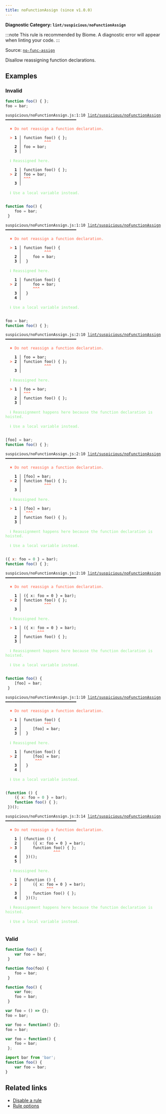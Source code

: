 ```yaml
---
title: noFunctionAssign (since v1.0.0)
---
```


**Diagnostic Category: `lint/suspicious/noFunctionAssign`**

:::note
This rule is recommended by Biome. A diagnostic error will appear when linting your code.
:::

Source: <a href="https://eslint.org/docs/latest/rules/no-func-assign" target="_blank"><code>no-func-assign</code></a>

Disallow reassigning function declarations.

## Examples

### Invalid

```jsx
function foo() { };
foo = bar;
```

<pre class="language-text"><code class="language-text">suspicious/noFunctionAssign.js:1:10 <a href="https://biomejs.dev/linter/rules/no-function-assign">lint/suspicious/noFunctionAssign</a> ━━━━━━━━━━━━━━━━━━━━━━━━━━━━━━━

<strong><span style="color: Tomato;">  </span></strong><strong><span style="color: Tomato;">✖</span></strong> <span style="color: Tomato;">Do not reassign a function declaration.</span>
  
<strong><span style="color: Tomato;">  </span></strong><strong><span style="color: Tomato;">&gt;</span></strong> <strong>1 │ </strong>function foo() { };
   <strong>   │ </strong>         <strong><span style="color: Tomato;">^</span></strong><strong><span style="color: Tomato;">^</span></strong><strong><span style="color: Tomato;">^</span></strong>
    <strong>2 │ </strong>foo = bar;
    <strong>3 │ </strong>
  
<strong><span style="color: lightgreen;">  </span></strong><strong><span style="color: lightgreen;">ℹ</span></strong> <span style="color: lightgreen;">Reassigned here.</span>
  
    <strong>1 │ </strong>function foo() { };
<strong><span style="color: Tomato;">  </span></strong><strong><span style="color: Tomato;">&gt;</span></strong> <strong>2 │ </strong>foo = bar;
   <strong>   │ </strong><strong><span style="color: Tomato;">^</span></strong><strong><span style="color: Tomato;">^</span></strong><strong><span style="color: Tomato;">^</span></strong>
    <strong>3 │ </strong>
  
<strong><span style="color: lightgreen;">  </span></strong><strong><span style="color: lightgreen;">ℹ</span></strong> <span style="color: lightgreen;">Use a local variable instead.</span>
  
</code></pre>

```jsx
function foo() {
    foo = bar;
 }
```

<pre class="language-text"><code class="language-text">suspicious/noFunctionAssign.js:1:10 <a href="https://biomejs.dev/linter/rules/no-function-assign">lint/suspicious/noFunctionAssign</a> ━━━━━━━━━━━━━━━━━━━━━━━━━━━━━━━

<strong><span style="color: Tomato;">  </span></strong><strong><span style="color: Tomato;">✖</span></strong> <span style="color: Tomato;">Do not reassign a function declaration.</span>
  
<strong><span style="color: Tomato;">  </span></strong><strong><span style="color: Tomato;">&gt;</span></strong> <strong>1 │ </strong>function foo() {
   <strong>   │ </strong>         <strong><span style="color: Tomato;">^</span></strong><strong><span style="color: Tomato;">^</span></strong><strong><span style="color: Tomato;">^</span></strong>
    <strong>2 │ </strong>    foo = bar;
    <strong>3 │ </strong> }
  
<strong><span style="color: lightgreen;">  </span></strong><strong><span style="color: lightgreen;">ℹ</span></strong> <span style="color: lightgreen;">Reassigned here.</span>
  
    <strong>1 │ </strong>function foo() {
<strong><span style="color: Tomato;">  </span></strong><strong><span style="color: Tomato;">&gt;</span></strong> <strong>2 │ </strong>    foo = bar;
   <strong>   │ </strong>    <strong><span style="color: Tomato;">^</span></strong><strong><span style="color: Tomato;">^</span></strong><strong><span style="color: Tomato;">^</span></strong>
    <strong>3 │ </strong> }
    <strong>4 │ </strong>
  
<strong><span style="color: lightgreen;">  </span></strong><strong><span style="color: lightgreen;">ℹ</span></strong> <span style="color: lightgreen;">Use a local variable instead.</span>
  
</code></pre>

```jsx
foo = bar;
function foo() { };
```

<pre class="language-text"><code class="language-text">suspicious/noFunctionAssign.js:2:10 <a href="https://biomejs.dev/linter/rules/no-function-assign">lint/suspicious/noFunctionAssign</a> ━━━━━━━━━━━━━━━━━━━━━━━━━━━━━━━

<strong><span style="color: Tomato;">  </span></strong><strong><span style="color: Tomato;">✖</span></strong> <span style="color: Tomato;">Do not reassign a function declaration.</span>
  
    <strong>1 │ </strong>foo = bar;
<strong><span style="color: Tomato;">  </span></strong><strong><span style="color: Tomato;">&gt;</span></strong> <strong>2 │ </strong>function foo() { };
   <strong>   │ </strong>         <strong><span style="color: Tomato;">^</span></strong><strong><span style="color: Tomato;">^</span></strong><strong><span style="color: Tomato;">^</span></strong>
    <strong>3 │ </strong>
  
<strong><span style="color: lightgreen;">  </span></strong><strong><span style="color: lightgreen;">ℹ</span></strong> <span style="color: lightgreen;">Reassigned here.</span>
  
<strong><span style="color: Tomato;">  </span></strong><strong><span style="color: Tomato;">&gt;</span></strong> <strong>1 │ </strong>foo = bar;
   <strong>   │ </strong><strong><span style="color: Tomato;">^</span></strong><strong><span style="color: Tomato;">^</span></strong><strong><span style="color: Tomato;">^</span></strong>
    <strong>2 │ </strong>function foo() { };
    <strong>3 │ </strong>
  
<strong><span style="color: lightgreen;">  </span></strong><strong><span style="color: lightgreen;">ℹ</span></strong> <span style="color: lightgreen;">Reassignment happens here because the function declaration is hoisted.</span>
  
<strong><span style="color: lightgreen;">  </span></strong><strong><span style="color: lightgreen;">ℹ</span></strong> <span style="color: lightgreen;">Use a local variable instead.</span>
  
</code></pre>

```jsx
[foo] = bar;
function foo() { };
```

<pre class="language-text"><code class="language-text">suspicious/noFunctionAssign.js:2:10 <a href="https://biomejs.dev/linter/rules/no-function-assign">lint/suspicious/noFunctionAssign</a> ━━━━━━━━━━━━━━━━━━━━━━━━━━━━━━━

<strong><span style="color: Tomato;">  </span></strong><strong><span style="color: Tomato;">✖</span></strong> <span style="color: Tomato;">Do not reassign a function declaration.</span>
  
    <strong>1 │ </strong>[foo] = bar;
<strong><span style="color: Tomato;">  </span></strong><strong><span style="color: Tomato;">&gt;</span></strong> <strong>2 │ </strong>function foo() { };
   <strong>   │ </strong>         <strong><span style="color: Tomato;">^</span></strong><strong><span style="color: Tomato;">^</span></strong><strong><span style="color: Tomato;">^</span></strong>
    <strong>3 │ </strong>
  
<strong><span style="color: lightgreen;">  </span></strong><strong><span style="color: lightgreen;">ℹ</span></strong> <span style="color: lightgreen;">Reassigned here.</span>
  
<strong><span style="color: Tomato;">  </span></strong><strong><span style="color: Tomato;">&gt;</span></strong> <strong>1 │ </strong>[foo] = bar;
   <strong>   │ </strong> <strong><span style="color: Tomato;">^</span></strong><strong><span style="color: Tomato;">^</span></strong><strong><span style="color: Tomato;">^</span></strong>
    <strong>2 │ </strong>function foo() { };
    <strong>3 │ </strong>
  
<strong><span style="color: lightgreen;">  </span></strong><strong><span style="color: lightgreen;">ℹ</span></strong> <span style="color: lightgreen;">Reassignment happens here because the function declaration is hoisted.</span>
  
<strong><span style="color: lightgreen;">  </span></strong><strong><span style="color: lightgreen;">ℹ</span></strong> <span style="color: lightgreen;">Use a local variable instead.</span>
  
</code></pre>

```jsx
({ x: foo = 0 } = bar);
function foo() { };
```

<pre class="language-text"><code class="language-text">suspicious/noFunctionAssign.js:2:10 <a href="https://biomejs.dev/linter/rules/no-function-assign">lint/suspicious/noFunctionAssign</a> ━━━━━━━━━━━━━━━━━━━━━━━━━━━━━━━

<strong><span style="color: Tomato;">  </span></strong><strong><span style="color: Tomato;">✖</span></strong> <span style="color: Tomato;">Do not reassign a function declaration.</span>
  
    <strong>1 │ </strong>({ x: foo = 0 } = bar);
<strong><span style="color: Tomato;">  </span></strong><strong><span style="color: Tomato;">&gt;</span></strong> <strong>2 │ </strong>function foo() { };
   <strong>   │ </strong>         <strong><span style="color: Tomato;">^</span></strong><strong><span style="color: Tomato;">^</span></strong><strong><span style="color: Tomato;">^</span></strong>
    <strong>3 │ </strong>
  
<strong><span style="color: lightgreen;">  </span></strong><strong><span style="color: lightgreen;">ℹ</span></strong> <span style="color: lightgreen;">Reassigned here.</span>
  
<strong><span style="color: Tomato;">  </span></strong><strong><span style="color: Tomato;">&gt;</span></strong> <strong>1 │ </strong>({ x: foo = 0 } = bar);
   <strong>   │ </strong>      <strong><span style="color: Tomato;">^</span></strong><strong><span style="color: Tomato;">^</span></strong><strong><span style="color: Tomato;">^</span></strong>
    <strong>2 │ </strong>function foo() { };
    <strong>3 │ </strong>
  
<strong><span style="color: lightgreen;">  </span></strong><strong><span style="color: lightgreen;">ℹ</span></strong> <span style="color: lightgreen;">Reassignment happens here because the function declaration is hoisted.</span>
  
<strong><span style="color: lightgreen;">  </span></strong><strong><span style="color: lightgreen;">ℹ</span></strong> <span style="color: lightgreen;">Use a local variable instead.</span>
  
</code></pre>

```jsx
function foo() {
    [foo] = bar;
 }
```

<pre class="language-text"><code class="language-text">suspicious/noFunctionAssign.js:1:10 <a href="https://biomejs.dev/linter/rules/no-function-assign">lint/suspicious/noFunctionAssign</a> ━━━━━━━━━━━━━━━━━━━━━━━━━━━━━━━

<strong><span style="color: Tomato;">  </span></strong><strong><span style="color: Tomato;">✖</span></strong> <span style="color: Tomato;">Do not reassign a function declaration.</span>
  
<strong><span style="color: Tomato;">  </span></strong><strong><span style="color: Tomato;">&gt;</span></strong> <strong>1 │ </strong>function foo() {
   <strong>   │ </strong>         <strong><span style="color: Tomato;">^</span></strong><strong><span style="color: Tomato;">^</span></strong><strong><span style="color: Tomato;">^</span></strong>
    <strong>2 │ </strong>    [foo] = bar;
    <strong>3 │ </strong> }
  
<strong><span style="color: lightgreen;">  </span></strong><strong><span style="color: lightgreen;">ℹ</span></strong> <span style="color: lightgreen;">Reassigned here.</span>
  
    <strong>1 │ </strong>function foo() {
<strong><span style="color: Tomato;">  </span></strong><strong><span style="color: Tomato;">&gt;</span></strong> <strong>2 │ </strong>    [foo] = bar;
   <strong>   │ </strong>     <strong><span style="color: Tomato;">^</span></strong><strong><span style="color: Tomato;">^</span></strong><strong><span style="color: Tomato;">^</span></strong>
    <strong>3 │ </strong> }
    <strong>4 │ </strong>
  
<strong><span style="color: lightgreen;">  </span></strong><strong><span style="color: lightgreen;">ℹ</span></strong> <span style="color: lightgreen;">Use a local variable instead.</span>
  
</code></pre>

```jsx
(function () {
    ({ x: foo = 0 } = bar);
    function foo() { };
 })();
```

<pre class="language-text"><code class="language-text">suspicious/noFunctionAssign.js:3:14 <a href="https://biomejs.dev/linter/rules/no-function-assign">lint/suspicious/noFunctionAssign</a> ━━━━━━━━━━━━━━━━━━━━━━━━━━━━━━━

<strong><span style="color: Tomato;">  </span></strong><strong><span style="color: Tomato;">✖</span></strong> <span style="color: Tomato;">Do not reassign a function declaration.</span>
  
    <strong>1 │ </strong>(function () {
    <strong>2 │ </strong>    ({ x: foo = 0 } = bar);
<strong><span style="color: Tomato;">  </span></strong><strong><span style="color: Tomato;">&gt;</span></strong> <strong>3 │ </strong>    function foo() { };
   <strong>   │ </strong>             <strong><span style="color: Tomato;">^</span></strong><strong><span style="color: Tomato;">^</span></strong><strong><span style="color: Tomato;">^</span></strong>
    <strong>4 │ </strong> })();
    <strong>5 │ </strong>
  
<strong><span style="color: lightgreen;">  </span></strong><strong><span style="color: lightgreen;">ℹ</span></strong> <span style="color: lightgreen;">Reassigned here.</span>
  
    <strong>1 │ </strong>(function () {
<strong><span style="color: Tomato;">  </span></strong><strong><span style="color: Tomato;">&gt;</span></strong> <strong>2 │ </strong>    ({ x: foo = 0 } = bar);
   <strong>   │ </strong>          <strong><span style="color: Tomato;">^</span></strong><strong><span style="color: Tomato;">^</span></strong><strong><span style="color: Tomato;">^</span></strong>
    <strong>3 │ </strong>    function foo() { };
    <strong>4 │ </strong> })();
  
<strong><span style="color: lightgreen;">  </span></strong><strong><span style="color: lightgreen;">ℹ</span></strong> <span style="color: lightgreen;">Reassignment happens here because the function declaration is hoisted.</span>
  
<strong><span style="color: lightgreen;">  </span></strong><strong><span style="color: lightgreen;">ℹ</span></strong> <span style="color: lightgreen;">Use a local variable instead.</span>
  
</code></pre>

### Valid

```jsx
function foo() {
    var foo = bar;
 }
```

```jsx
function foo(foo) {
    foo = bar;
 }
```

```jsx
function foo() {
    var foo;
    foo = bar;
 }
```

```jsx
var foo = () => {};
foo = bar;
```

```jsx
var foo = function() {};
foo = bar;
```

```jsx
var foo = function() {
    foo = bar;
 };
```

```jsx
import bar from 'bar';
function foo() {
    var foo = bar;
}
```

## Related links

- [Disable a rule](/linter/#disable-a-lint-rule)
- [Rule options](/linter/#rule-options)
